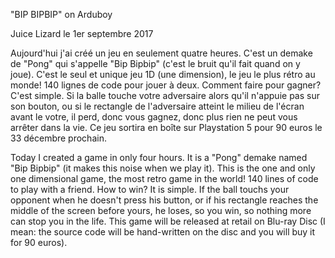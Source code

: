 "BIP BIPBIP" on Arduboy

Juice Lizard le 1er septembre 2017

Aujourd'hui j'ai créé un jeu en seulement quatre heures. C'est un demake de "Pong" qui s'appelle "Bip Bipbip" (c'est le bruit qu'il fait quand on y joue). C'est le seul et unique jeu 1D (une dimension), le jeu le plus rétro au monde! 140 lignes de code pour jouer à deux. Comment faire pour gagner? C'est simple. Si la balle touche votre adversaire alors qu'il n'appuie pas sur son bouton, ou si le rectangle de l'adversaire atteint le milieu de l'écran avant le votre, il perd, donc vous gagnez, donc plus rien ne peut vous arrêter dans la vie. Ce jeu sortira en boîte sur Playstation 5 pour 90 euros le 33 décembre prochain.

Today I created a game in only four hours. It is a "Pong" demake named "Bip Bipbip" (it makes this noise when we play it). This is the one and only one dimensional game, the most retro game in the world! 140 lines of code to play with a friend. How to win? It is simple. If the ball touchs your opponent when he doesn't press his button, or if his rectangle reaches the middle of the screen before yours, he loses, so you win, so nothing more can stop you in the life. This game will be released at retail on Blu-ray Disc (I mean: the source code will be hand-written on the disc and you will buy it for 90 euros).
